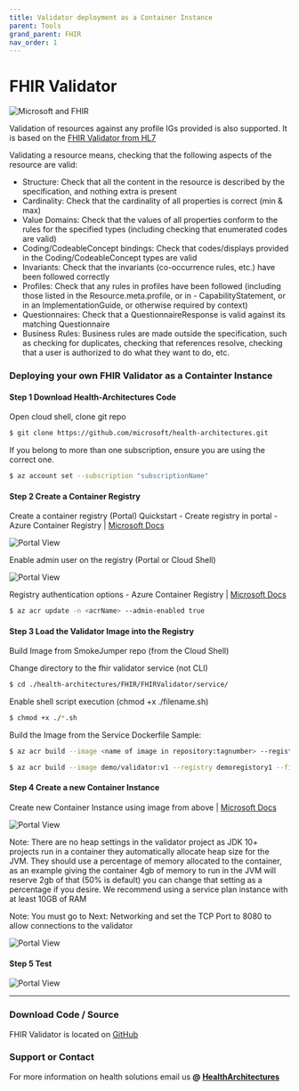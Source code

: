```yaml
---
title: Validator deployment as a Container Instance
parent: Tools
grand_parent: FHIR
nav_order: 1
---
```


# FHIR Validator 

![Microsoft and FHIR](/assets/images/msft-fhir.png)

Validation of resources against any profile IGs provided is also supported. It is based on the [FHIR Validator from HL7](http://hl7.org/fhir/validator/)

Validating a resource means, checking that the following aspects of the resource are valid:
- Structure: Check that all the content in the resource is described by the specification, and nothing extra is present
- Cardinality: Check that the cardinality of all properties is correct (min & max)
- Value Domains: Check that the values of all properties conform to the rules for the specified types (including checking that enumerated codes are valid)
- Coding/CodeableConcept bindings: Check that codes/displays provided in the Coding/CodeableConcept types are valid
- Invariants: Check that the invariants (co-occurrence rules, etc.) have been followed correctly
- Profiles: Check that any rules in profiles have been followed (including those listed in the Resource.meta.profile, or in - CapabilityStatement, or in an ImplementationGuide, or otherwise required by context)
- Questionnaires: Check that a QuestionnaireResponse is valid against its matching Questionnaire
- Business Rules: Business rules are made outside the specification, such as checking for duplicates, checking that references resolve, checking that a user is authorized to do what they want to do, etc.

### Deploying your own FHIR Validator as a Containter Instance 
 
#### Step 1 Download Health-Architectures Code 
Open cloud shell, clone git repo 
```bash
$ git clone https://github.com/microsoft/health-architectures.git
``` 

If you belong to more than one subscription, ensure you are using the correct one. 
```bash
$ az account set --subscription "subscriptionName"
```
 

#### Step 2 Create a Container Registry 
Create a container registry (Portal)
Quickstart - Create registry in portal - Azure Container Registry | [Microsoft Docs](https://docs.microsoft.com/en-us/azure/container-registry/container-registry-get-started-portal)
 
![Portal View](/assets/images/ContainerReg1.png)


Enable admin user on the registry (Portal or Cloud Shell) 

![Portal View](/assets/images/enable-admin-portal.png)

Registry authentication options - Azure Container Registry | [Microsoft Docs](https://docs.microsoft.com/en-us/azure/container-registry/container-registry-authentication#admin-account) 
```bash
$ az acr update -n <acrName> --admin-enabled true
```

#### Step 3 Load the Validator Image into the Registry 
 
Build Image from SmokeJumper repo (from the Cloud Shell) 
 
Change directory to the fhir validator service (not CLI) 
```bash
$ cd ./health-architectures/FHIR/FHIRValidator/service/
```
 
Enable shell script execution  (chmod +x ./filename.sh)
```bash
$ chmod +x ./*.sh
```
 
Build the Image from the Service Dockerfile 
Sample:  
```bash
$ az acr build --image <name of image in repository:tagnumber> --registry <name of the container repository> --file Dockerfile .
```
```bash 
$ az acr build --image demo/validator:v1 --registry demoregistory1 --file Dockerfile .
```
#### Step 4 Create a new Container Instance
 
Create new Container Instance using image from above | [Microsoft Docs](https://docs.microsoft.com/en-us/azure/container-instances/container-instances-quickstart-portal)
 
![Portal View](/assets/images/Container-Inst1.png)

Note: There are no heap settings in the validator project as JDK 10+ projects run in a container they automatically allocate heap size for the JVM.   They should use a percentage of memory allocated to the container, as an example giving the container 4gb of memory to run in the JVM will reserve 2gb of that  (50% is default) you can change that setting as a percentage if you desire.  We recommend using a service plan instance with at least 10GB of RAM   

Note:  You must go to Next: Networking and set the TCP Port to 8080 to allow connections to the validator

![Portal View](/assets/images/container-instance-deploy.png)

#### Step 5 Test 

![Portal View](/assets/images/validator-test.png)

---
### Download Code / Source 
FHIR Validator is located on [GitHub](https://github.com/microsoft/health-architectures/tree/master/FHIR/FHIRValidator)


### Support or Contact

For more information on health solutions email us **@ <a href="mailto:HealthArchitectures@microsoft.com">HealthArchitectures</a>**